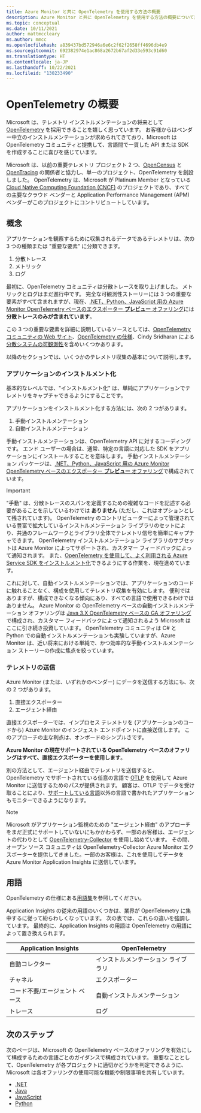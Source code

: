 ```yaml
---
title: Azure Monitor と共に OpenTelemetry を使用する方法の概要
description: Azure Monitor と共に OpenTelemetry を使用する方法の概要について説明します。
ms.topic: conceptual
ms.date: 10/11/2021
author: mattmccleary
ms.author: mmcc
ms.openlocfilehash: a839437bd572946a6e6c2f62f2658ff4696db4e9
ms.sourcegitcommit: 692382974e1ac868a2672b67af2d33e593c91d60
ms.translationtype: HT
ms.contentlocale: ja-JP
ms.lasthandoff: 10/22/2021
ms.locfileid: "130233490"
---
```

# <a name="opentelemetry-overview"></a>OpenTelemetry の概要

Microsoft は、テレメトリ インストルメンテーションの将来として [OpenTelemetry](https://opentelemetry.io/) を採用できることを嬉しく思っています。 お客様からはベンダー中立のインストルメンテーションが求められてきており、Microsoft は OpenTelemetry コミュニティと提携して、言語間で一貫した API または SDK を作成することに喜びを感じています。

Microsoft は、以前の重要テレメトリ プロジェクト 2 つ、[OpenCensus](https://opencensus.io/) と [OpenTracing](https://opentracing.io/) の関係者と協力し、単一のプロジェクト、OpenTelemetry を創設しました。 OpenTelemetry は、Microsoft が Platinum Member となっている [Cloud Native Computing Foundation (CNCF)](https://www.cncf.io/) のプロジェクトであり、すべての主要なクラウド ベンダーと Application Performance Management (APM) ベンダーがこのプロジェクトにコントリビュートしています。

## <a name="concepts"></a>概念

アプリケーションを観察するために収集されるデータであるテレメトリは、次の 3 つの種類または "重要な要素" に分類できます。
1.  分散トレース
2.  メトリック
3.  ログ

最初に、OpenTelemetry コミュニティは分散トレースを取り上げました。 メトリックとログはまだ進行中です。 完全な可観測性ストーリーには 3 つの重要な要素がすべて含まれますが、現在、[.NET、Python、JavaScript 用の Azure Monitor OpenTelemetry ベースのエクスポーター **プレビュー** オファリング](opentelemetry-enable.md)には **分散トレースのみが含まれています**。

この 3 つの重要な要素を詳細に説明しているソースとしては、[OpenTelemetry コミュニティの Web サイト](https://opentelemetry.io/docs/concepts/data-sources/)、[OpenTelemetry の仕様](https://github.com/open-telemetry/opentelemetry-specification/blob/main/specification/overview.md)、Cindy Sridharan による[分散システムの可観測性](https://www.oreilly.com/library/view/distributed-systems-observability/9781492033431/ch04.html)を含めいくつかあります。

以降のセクションでは、いくつかのテレメトリ収集の基本について説明します。

### <a name="instrumenting-your-application"></a>アプリケーションのインストルメント化

基本的なレベルでは、"インストルメント化" は、単純にアプリケーションでテレメトリをキャプチャできるようにすることです。

アプリケーションをインストルメント化する方法には、次の 2 つがあります。
1.  手動インストルメンテーション
2.  自動インストルメンテーション

手動インストルメンテーションは、OpenTelemetry API に対するコーディングです。 エンド ユーザーの場合は、通常、特定の言語に対応した SDK をアプリケーションにインストールすることを意味します。 手動インストルメンテーション パッケージは、[.NET、Python、JavaScript 用の Azure Monitor OpenTelemetry ベースのエクスポーター **プレビュー** オファリング](opentelemetry-enable.md)で構成されています。

> [!IMPORTANT]
> "手動" は、分散トレースのスパンを定義するための複雑なコードを記述する必要があることを示しているわけでは **ありません** (ただし、これはオプションとして残されています)。 OpenTelemetry のコントリビューターによって管理されている豊富で拡大しているインストルメンテーション ライブラリのセットにより、共通のフレームワークとライブラリ全体でテレメトリ信号を簡単にキャプチャできます。 OpenTelemetry インストルメンテーション ライブラリのサブセットは Azure Monitor によってサポートされ、カスタマー フィードバックによって通知されます。 また、[OpenTelemetry を使用して、よく利用される Azure Service SDK をインストルメント化](https://devblogs.microsoft.com/azure-sdk/introducing-experimental-opentelemetry-support-in-the-azure-sdk-for-net/)できるようにする作業を、現在進めています。

これに対して、自動インストルメンテーションでは、アプリケーションのコードに触れることなく、構成を使用してテレメトリ収集を有効にします。 便利ではありますが、構成できなくなる傾向にあり、すべての言語で使用できるわけではありません。 Azure Monitor の OpenTelemetry ベースの自動インストルメンテーション オファリングは [Java 3.X OpenTelemetry ベースの GA オファリング](java-in-process-agent.md)で構成され、カスタマー フィードバックによって通知されるよう Microsoft はここに引き続き投資しています。 OpenTelemetry コミュニティは C# と Python での自動インストルメンテーションも実験していますが、Azure Monitor は、近い将来における単純で、かつ効率的な手動インストルメンテーション ストーリーの作成に焦点を絞っています。

### <a name="sending-your-telemetry"></a>テレメトリの送信

Azure Monitor (または、いずれかのベンダー) にデータを送信する方法にも、次の 2 つがあります。
1. 直接エクスポーター
2. エージェント経由

直接エクスポーターでは、インプロセス テレメトリを (アプリケーションのコードから) Azure Monitor のインジェスト エンドポイントに直接送信します。 このアプローチの主な利点は、オンボードのシンプルさです。

**Azure Monitor の現在サポートされている OpenTelemetry ベースのオファリングはすべて、直接エクスポーターを使用します**。 

別の方法として、エージェント経由でテレメトリを送信すると、OpenTelemetry でサポートされている任意の言語で [OTLP](https://github.com/open-telemetry/opentelemetry-specification/blob/main/specification/protocol/README.md) を使用して Azure Monitor に送信するためのパスが提供されます。 顧客は、OTLP でデータを受け取ることにより、[サポートしている言語](platforms.md)以外の言語で書かれたアプリケーションもモニターできるようになります。 

> [!NOTE]
> Microsoft がアプリケーション監視のための "エージェント経由" のアプローチをまだ正式にサポートしていないにもかかわらず、一部のお客様は、エージェントの代わりとして [OpenTelemetry-Collector](https://github.com/open-telemetry/opentelemetry-collector/blob/main/docs/design.md) を使用し始めています。 その間、オープン ソース コミュニティは OpenTelemetry-Collector Azure Monitor エクスポーターを提供してきました。一部のお客様は、これを使用してデータを Azure Monitor Application Insights に送信しています。

## <a name="terms"></a>用語

OpenTelemetry の仕様にある[用語集](https://github.com/open-telemetry/opentelemetry-specification/blob/main/specification/glossary.md)を参照してください。

Application Insights の従来の用語のいくつかは、業界が OpenTelemetry に集中するに従って紛らわしくなっています。 次の表では、これらの違いを強調しています。 最終的に、Application Insights の用語は OpenTelemetry の用語によって置き換えられます。

Application Insights | OpenTelemetry
------ | ------
自動コレクター | インストルメンテーション ライブラリ
チャネル | エクスポーター  
コード不要/エージェント ベース |  自動インストルメンテーション
トレース | ログ


## <a name="next-step"></a>次のステップ

次のページは、Microsoft の OpenTelemetry ベースのオファリングを有効にして構成するための言語ごとのガイダンスで構成されています。 重要なこととして、OpenTelemetry が各プロジェクトに適切かどうかを判定できるように、Microsoft は各オファリングの使用可能な機能や制限事項を共有しています。
- [.NET](opentelemetry-enable.md) 
- [Java](java-in-process-agent.md)
- [JavaScript](opentelemetry-enable.md)
- [Python](opentelemetry-enable.md)
